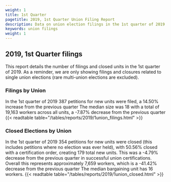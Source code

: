 ```yaml
---
weight: 1
title: 1st Quarter
pagetitle: 2019, 1st Quarter Union Filing Report
description: Data on union election filings in the 1st quarter of 2019
keywords: union filings
weight: 1
---
```


## 2019, 1st Quarter filings

This report details the number of filings and closed units in the 1st quarter of 2019. As a reminder, we are only showing filings and closures related to single union elections (rare multi-union elections are excluded).

### Filings by Union
In the 1st quarter of 2019 387 petitions for new units were filed, a 14.50% increase from the previous quarter The median size was 18 with a total of 19,163 workers across all units, a -7.87% decrease from the previous quarter
{{< readtable table="/tables/reports/2019/1union_filings.html" >}}

### Closed Elections by Union
In the 1st quarter of 2019 354 petitions for new units were closed (this includes petitions where no election was ever held), with 50.56% closed with a certification order, creating 179 total new units. This was a -4.79% decrease from the previous quarter in successful union certifications. Overall this represents approximately 7,659 workers, which is a -41.42% decrease from the previous quarter The median bargaining unit has 16 workers.
{{< readtable table="/tables/reports/2019/1union_closed.html" >}}
